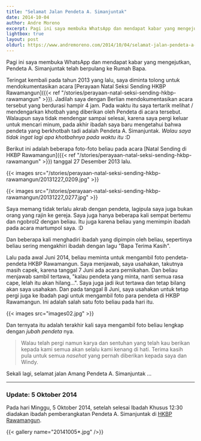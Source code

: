 ```yaml
---
title: "Selamat Jalan Pendeta A. Simanjuntak"
date: 2014-10-04
author: Andre Moreno
excerpt: Pagi ini saya membuka WhatsApp dan mendapat kabar yang mengejutkan, Pendeta A. Simanjuntak telah berpulang ke Rumah Bapa.
lightbox: true
layout: post
oldurl: https://www.andremoreno.com/2014/10/04/selamat-jalan-pendeta-a-simanjuntak/
---
```


Pagi ini saya membuka WhatsApp dan mendapat kabar yang mengejutkan, Pendeta A. Simanjuntak telah berpulang ke Rumah Bapa.

Teringat kembali pada tahun 2013 yang lalu, saya diminta tolong untuk mendokumentasikan acara [Perayaan Natal Seksi Sending HKBP Rawamangun]({{< ref "/stories/perayaan-natal-seksi-sending-hkbp-rawamangun" >}}). Jadilah saya dengan Berlian mendokumentasikan acara tersebut yang berdurasi hampir 4 jam. Pada waktu itu saya tertarik melihat / mendengarkan khotbah yang diberikan oleh Pendeta di acara tersebut. Walaupun saya tidak mendengar sampai selesai, karena saya pergi keluar untuk mencari minum, pada akhir ibadah saya baru mengetahui bahwa pendeta yang berkhotbah tadi adalah Pendeta A. Simanjuntak.
_Walau saya tidak ingat lagi apa khotbahnya pada waktu itu_ :D

Berikut ini adalah beberapa foto-foto beliau pada acara [Natal Sending di HKBP Rawamangun]({{< ref "/stories/perayaan-natal-seksi-sending-hkbp-rawamangun" >}}) tanggal 27 Desember 2013 lalu.

{{< images src="/stories/perayaan-natal-seksi-sending-hkbp-rawamangun/20131227_0209.jpg" >}}

{{< images src="/stories/perayaan-natal-seksi-sending-hkbp-rawamangun/20131227_0277.jpg" >}}

Saya memang tidak terlalu akrab dengan pendeta, lagipula saya juga bukan orang yang rajin ke gereja. Saya juga hanya beberapa kali sempat bertemu dan ngobrol2 dengan beliau. Itu juga karena beliau yang memimpin ibadah pada acara martumpol saya. :D

Dan beberapa kali menghadiri ibadah yang dipimpin oleh beliau, sepertinya beliau sering mengakhiri ibadah dengan lagu "Bapa Terima Kasih".

Lalu pada awal Juni 2014, beliau meminta untuk mengambil foto pendeta-pendeta HKBP Rawamangun. Saya menjawab, saya usahakan, takutnya masih capek, karena tanggal 7 Juni ada acara pernikahan. Dan beliau menjawab sambil tertawa, "kalau pendeta yang minta, nanti semua rasa cape, lelah itu akan hilang...". Saya juga jadi ikut tertawa dan tetap bilang akan saya usahakan. Dan pada tanggal 8 Juni, saya usahakan untuk tetap pergi juga ke Ibadah pagi untuk mengambil foto para pendeta di HKBP Rawamangun. Ini adalah salah satu foto beliau pada hari itu.

{{< images src="images02.jpg" >}}

Dan ternyata itu adalah terakhir kali saya mengambil foto beliau lengkap dengan _jubah pendeta_ nya.

> Walau telah pergi namun karya dan sentuhan yang telah kau berikan kepada kami semua akan selalu kami kenang di hati.
> Terima kasih pula untuk semua *nasehat* yang pernah diberikan kepada saya dan Windy.

Sekali lagi, selamat jalan Amang Pendeta A. Simanjuntak ...

---

### Update: 5 Oktober 2014

Pada hari Minggu, 5 Oktober 2014, setelah selesai Ibadah Khusus 12:30 diadakan ibadah pemberangkatan Pendeta A. Simanjuntak di [HKBP Rawamangun](https://www.hkbprawamangun.id).

{{< gallery name="20141005*.jpg" />}}
